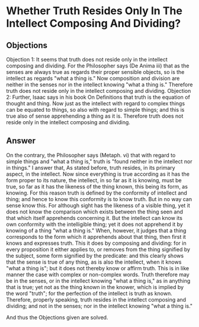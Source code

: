 # Whether Truth Resides Only In The Intellect Composing And Dividing?
## Objections
Objection 1: It seems that truth does not reside only in the intellect composing and dividing. For the Philosopher says (De Anima iii) that as the senses are always true as regards their proper sensible objects, so is the intellect as regards "what a thing is." Now composition and division are neither in the senses nor in the intellect knowing "what a thing is." Therefore truth does not reside only in the intellect composing and dividing.
Objection 2: Further, Isaac says in his book On Definitions that truth is the equation of thought and thing. Now just as the intellect with regard to complex things can be equated to things, so also with regard to simple things; and this is true also of sense apprehending a thing as it is. Therefore truth does not reside only in the intellect composing and dividing.
## Answer
On the contrary, the Philosopher says (Metaph. vi) that with regard to simple things and "what a thing is," truth is "found neither in the intellect nor in things."
I answer that, As stated before, truth resides, in its primary aspect, in the intellect. Now since everything is true according as it has the form proper to its nature, the intellect, in so far as it is knowing, must be true, so far as it has the likeness of the thing known, this being its form, as knowing. For this reason truth is defined by the conformity of intellect and thing; and hence to know this conformity is to know truth. But in no way can sense know this. For although sight has the likeness of a visible thing, yet it does not know the comparison which exists between the thing seen and that which itself apprehends concerning it. But the intellect can know its own conformity with the intelligible thing; yet it does not apprehend it by knowing of a thing "what a thing is." When, however, it judges that a thing corresponds to the form which it apprehends about that thing, then first it knows and expresses truth. This it does by composing and dividing: for in every proposition it either applies to, or removes from the thing signified by the subject, some form signified by the predicate: and this clearly shows that the sense is true of any thing, as is also the intellect, when it knows "what a thing is"; but it does not thereby know or affirm truth. This is in like manner the case with complex or non-complex words. Truth therefore may be in the senses, or in the intellect knowing "what a thing is," as in anything that is true; yet not as the thing known in the knower, which is implied by the word "truth"; for the perfection of the intellect is truth as known. Therefore, properly speaking, truth resides in the intellect composing and dividing; and not in the senses; nor in the intellect knowing "what a thing is."

And thus the Objections given are solved.